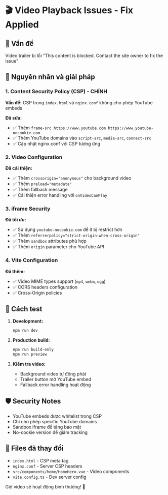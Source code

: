 # 🎬 Video Playback Issues - Fix Applied

## 🐛 Vấn đề
Video trailer bị lỗi "This content is blocked. Contact the site owner to fix the issue"

## 🔧 Nguyên nhân và giải pháp

### 1. **Content Security Policy (CSP) - CHÍNH**
**Vấn đề:** CSP trong `index.html` và `nginx.conf` không cho phép YouTube embeds

**Đã sửa:**
- ✅ Thêm `frame-src https://www.youtube.com https://www.youtube-nocookie.com`
- ✅ Thêm YouTube domains vào `script-src`, `media-src`, `connect-src`
- ✅ Cập nhật nginx.conf với CSP tương ứng

### 2. **Video Configuration**
**Đã cải thiện:**
- ✅ Thêm `crossorigin="anonymous"` cho background video
- ✅ Thêm `preload="metadata"` 
- ✅ Thêm fallback message
- ✅ Cải thiện error handling với `onVideoCanPlay`

### 3. **iframe Security**
**Đã tối ưu:**
- ✅ Sử dụng `youtube-nocookie.com` để ít bị restrict hơn
- ✅ Thêm `referrerpolicy="strict-origin-when-cross-origin"`
- ✅ Thêm `sandbox` attributes phù hợp
- ✅ Thêm `origin` parameter cho YouTube API

### 4. **Vite Configuration**
**Đã thêm:**
- ✅ Video MIME types support (`mp4`, `webm`, `ogg`)
- ✅ CORS headers configuration
- ✅ Cross-Origin policies

## 🚀 Cách test

1. **Development:**
   ```bash
   npm run dev
   ```

2. **Production build:**
   ```bash
   npm run build-only
   npm run preview
   ```

3. **Kiểm tra video:**
   - Background video tự động phát
   - Trailer button mở YouTube embed
   - Fallback error handling hoạt động

## 🛡️ Security Notes

- YouTube embeds được whitelist trong CSP
- Chỉ cho phép specific YouTube domains
- Sandbox iframe để tăng bảo mật
- No-cookie version để giảm tracking

## 📝 Files đã thay đổi

- `index.html` - CSP meta tag
- `nginx.conf` - Server CSP headers  
- `src/components/home/HomeHero.vue` - Video components
- `vite.config.ts` - Dev server config

Giờ video sẽ hoạt động bình thường! 🎉